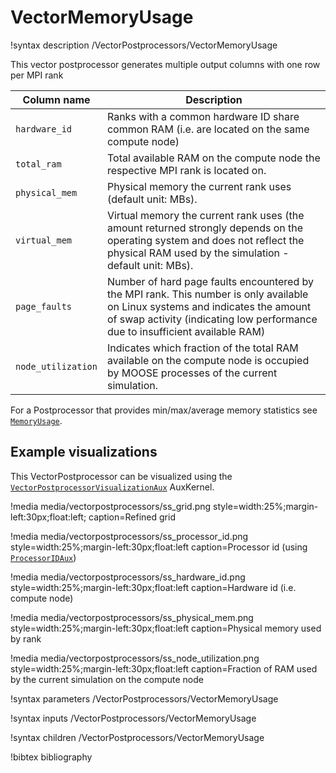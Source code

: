 # VectorMemoryUsage

!syntax description /VectorPostprocessors/VectorMemoryUsage

This vector postprocessor generates multiple output columns with one row per MPI rank

| Column name   | Description |
|---------------|--------------|
| `hardware_id` | Ranks with a common hardware ID share common RAM (i.e. are located on the same compute node)|
| `total_ram`   | Total available RAM on the compute node the respective MPI rank is located on.|
| `physical_mem`| Physical memory the current rank uses (default unit: MBs).|
| `virtual_mem` | Virtual memory the current rank uses (the amount returned strongly depends on the operating system and does not reflect the physical RAM used by the simulation - default unit: MBs).|
| `page_faults` | Number of hard page faults encountered by the MPI rank. This number is only available on Linux systems and indicates the amount of swap activity (indicating low performance due to insufficient available RAM)|
| `node_utilization`| Indicates which fraction of the total RAM available on the compute node is occupied by MOOSE processes of the current simulation.|

For a Postprocessor that provides min/max/average memory statistics see
[`MemoryUsage`](/MemoryUsage.md).

## Example visualizations

This VectorPostprocessor can be visualized using the
[`VectorPostprocessorVisualizationAux`](/VectorPostprocessorVisualizationAux.md)
AuxKernel.

<div style="clear:both"></div>

!media media/vectorpostprocessors/ss_grid.png style=width:25%;margin-left:30px;float:left;
    caption=Refined grid

!media media/vectorpostprocessors/ss_processor_id.png style=width:25%;margin-left:30px;float:left
    caption=Processor id (using [`ProcessorIDAux`](/ProcessorIDAux.md))

!media media/vectorpostprocessors/ss_hardware_id.png style=width:25%;margin-left:30px;float:left
    caption=Hardware id (i.e. compute node)

<div style="clear:both"></div>

!media media/vectorpostprocessors/ss_physical_mem.png style=width:25%;margin-left:30px;float:left
    caption=Physical memory used by rank

!media media/vectorpostprocessors/ss_node_utilization.png style=width:25%;margin-left:30px;float:left
    caption=Fraction of RAM used by the current simulation on the compute node

<div style="clear:both"></div>

!syntax parameters /VectorPostprocessors/VectorMemoryUsage

!syntax inputs /VectorPostprocessors/VectorMemoryUsage

!syntax children /VectorPostprocessors/VectorMemoryUsage

!bibtex bibliography
